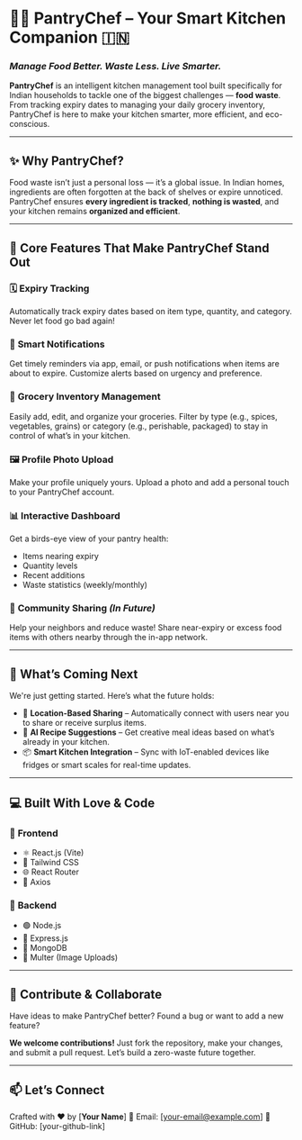
# 🧑‍🍳 **PantryChef** – Your Smart Kitchen Companion 🇮🇳

### *Manage Food Better. Waste Less. Live Smarter.*

**PantryChef** is an intelligent kitchen management tool built specifically for Indian households to tackle one of the biggest challenges — **food waste**. From tracking expiry dates to managing your daily grocery inventory, PantryChef is here to make your kitchen smarter, more efficient, and eco-conscious.

---

## ✨ **Why PantryChef?**

Food waste isn’t just a personal loss — it’s a global issue. In Indian homes, ingredients are often forgotten at the back of shelves or expire unnoticed. PantryChef ensures **every ingredient is tracked**, **nothing is wasted**, and your kitchen remains **organized and efficient**.

---

## 🧰 **Core Features That Make PantryChef Stand Out**

### 🗓️ **Expiry Tracking**

Automatically track expiry dates based on item type, quantity, and category. Never let food go bad again!

### 🔔 **Smart Notifications**

Get timely reminders via app, email, or push notifications when items are about to expire. Customize alerts based on urgency and preference.

### 🛒 **Grocery Inventory Management**

Easily add, edit, and organize your groceries. Filter by type (e.g., spices, vegetables, grains) or category (e.g., perishable, packaged) to stay in control of what’s in your kitchen.

### 🖼️ **Profile Photo Upload**

Make your profile uniquely yours. Upload a photo and add a personal touch to your PantryChef account.

### 📊 **Interactive Dashboard**

Get a birds-eye view of your pantry health:

* Items nearing expiry
* Quantity levels
* Recent additions
* Waste statistics (weekly/monthly)

### 🤝 **Community Sharing** *(In Future)*

Help your neighbors and reduce waste! Share near-expiry or excess food items with others nearby through the in-app network.

---

## 🧪 **What’s Coming Next**

We're just getting started. Here’s what the future holds:

* 📍 **Location-Based Sharing** – Automatically connect with users near you to share or receive surplus items.
* 🧠 **AI Recipe Suggestions** – Get creative meal ideas based on what’s already in your kitchen.
* 📦 **Smart Kitchen Integration** – Sync with IoT-enabled devices like fridges or smart scales for real-time updates.

---

## 💻 **Built With Love & Code**

### 🔹 **Frontend**

* ⚛️ React.js (Vite)
* 🌈 Tailwind CSS
* 🌐 React Router
* 🔗 Axios

### 🔹 **Backend**

* 🟢 Node.js
* 🚀 Express.js
* 🍃 MongoDB
* 📁 Multer (Image Uploads)

---

## 🙌 **Contribute & Collaborate**

Have ideas to make PantryChef better? Found a bug or want to add a new feature?

**We welcome contributions!**
Just fork the repository, make your changes, and submit a pull request. Let’s build a zero-waste future together.

---

## 📫 **Let’s Connect**

Crafted with ❤️ by \[**Your Name**]
📧 Email: \[[your-email@example.com](mailto:your-email@example.com)]
🔗 GitHub: \[your-github-link]
